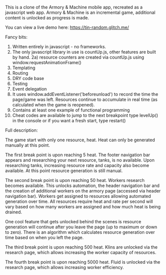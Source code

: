 This is a clone of the Armory & Machine mobile app, recreated as a javascript web app.  Armory & Machine is an incremental game, additional content is unlocked as progress is made.

You can view a live demo here: https://tin-random.glitch.me/

Fancy bits:
1) Written entirely in javascript - no frameworks.
2) The only javascript library in use is countUp.js, other features are built by hand.
  2a) resource counters are created via countUp.js using window.requestAnimationFrame()
3) Templating
4) Routing
5) DRY code base
6) Testing
7) Event delegation
8) It uses window.addEventListener('beforeunload') to record the time the page/game was left.  Resources continue to accumulate in real time (as calculated when the game is reopened).
9) Contains at least one example of functional programming
10) Cheat codes are available to jump to the next breakpoint type levelUp() in the console or if you want a fresh start, type restart()

Full description:

The game start with only one resource, heat.  Heat can only be generated  manually at this point.

The first break point is upon reaching 5 heat.  The footer navigation bar appears and researching your next resource, tanks, is no available.  Upon researching tanks, increasing resource rate and capacity also become available.  At this point resource generation is still manual.

The second break point is upon reaching 50 heat. Workers research becomes available.  This unlocks automation, the header navigation bar and the creation of additional workers on the armory page (accessed via header navigation bar).  Workers get assigned to resources allowing automated generation over time.  All resources require heat and rate per second will vary based on how many workers are assigned and how much heat is being drained.

One cool feature that gets unlocked behind the scenes is resource generation will continue after you leave the page (up to maximum or down to zero).  There is an algorithm which calculates resource generation over time based on when you left the page. 

The third break point is upon reaching 500 heat.  Klins are unlocked via the research page, which allows increasing the worker capacity of resources.

The fourth break point is upon reaching 5000 heat.  Fluid is unlocked via the research page, which allows increasing worker efficiency.
